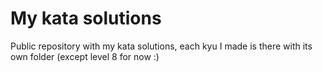 # My kata solutions

Public repository with my kata solutions, each kyu I made is there with its own folder (except level 8 for now :\)